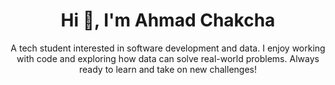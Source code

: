 <h1 align="center">Hi 👋, I'm Ahmad Chakcha</h1>
<p align="center"> A tech student interested in software development and data. I enjoy working with code and exploring how data can solve real-world problems. Always ready to learn and take on new challenges!</p>
